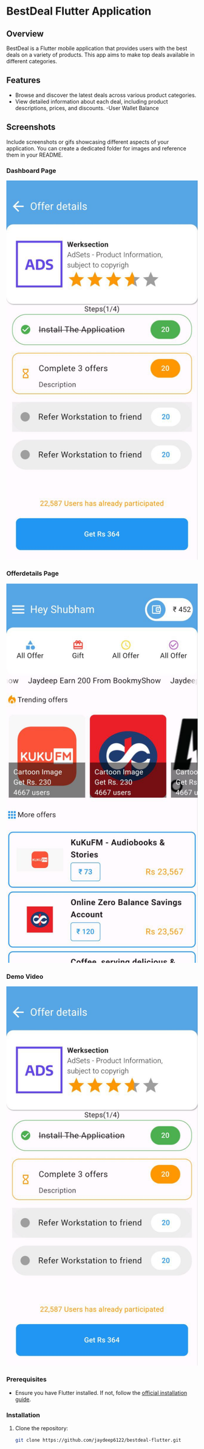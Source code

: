 # BestDeal Flutter Application

## Overview

BestDeal is a Flutter mobile application that provides users with the best deals on a variety of products. This app aims to make top deals available in different categories.

## Features

- Browse and discover the latest deals across various product categories.
- View detailed information about each deal, including product descriptions, prices, and discounts.
-User Wallet Balance

## Screenshots

Include screenshots or gifs showcasing different aspects of your application. You can create a dedicated folder for images and reference them in your README.

### Dashboard Page
![Dashboard_page](https://github.com/jaydeep6122/Bestdeal/blob/main/Screenshot/photo_2024-01-26_15-02-15.jpg)


### Offerdetails Page

![Offerpage](https://github.com/jaydeep6122/Bestdeal/blob/main/Screenshot/photo_2024-01-26_15-03-14.jpg)

### Demo Video

[![Demo Video](https://github.com/jaydeep6122/Bestdeal/blob/main/Screenshot/photo_2024-01-26_15-02-15.jpg)](https://github.com/jaydeep6122/Bestdeal/blob/main/Screenshot/video_2024-01-26_15-03-20.mp4)
### Prerequisites

- Ensure you have Flutter installed. If not, follow the [official installation guide](https://flutter.dev/docs/get-started/install).

### Installation

1. Clone the repository:

   ```bash
   git clone https://github.com/jaydeep6122/bestdeal-flutter.git
